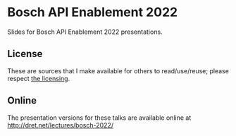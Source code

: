 # Bosch API Enablement 2022

Slides for Bosch API Enablement 2022 presentations.


## License

These are sources that I make available for others to read/use/reuse; please respect [the licensing](../LICENSE).


## Online

The presentation versions for these talks are available online at http://dret.net/lectures/bosch-2022/
